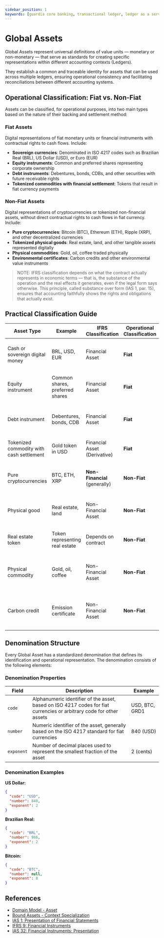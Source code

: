 ```yaml
---
sidebar_position: 1
keywords: [guardia core banking, transactional ledger, ledger as a service, ledger kernel engine, global assets, asset classification, fiat, non-fiat]
---
```


# Global Assets

Global Assets represent universal definitions of value units — monetary or non-monetary — that serve as standards for creating specific representations within different accounting contexts (Ledgers).

They establish a common and traceable identity for assets that can be used across multiple ledgers, ensuring operational consistency and facilitating reconciliations between different accounting systems.

## Operational Classification: Fiat vs. Non-Fiat

Assets can be classified, for operational purposes, into two main types based on the nature of their backing and settlement method:

### Fiat Assets

Digital representations of fiat monetary units or financial instruments with contractual rights to cash flows. Include:

- **Sovereign currencies**: Denominated in ISO 4217 codes such as Brazilian Real (BRL), US Dollar (USD), or Euro (EUR)
- **Equity instruments**: Common and preferred shares representing corporate ownership
- **Debt instruments**: Debentures, bonds, CDBs, and other securities with future receivable rights
- **Tokenized commodities with financial settlement**: Tokens that result in fiat currency payments

### Non-Fiat Assets

Digital representations of cryptocurrencies or tokenized non-financial assets, without direct contractual rights to cash flows in fiat currency. Include:

- **Pure cryptocurrencies**: Bitcoin (BTC), Ethereum (ETH), Ripple (XRP), and other decentralized currencies
- **Tokenized physical goods**: Real estate, land, and other tangible assets represented digitally
- **Physical commodities**: Gold, oil, coffee traded physically
- **Environmental certificates**: Carbon credits and other environmental value instruments

> NOTE: IFRS classification depends on what the contract actually represents in economic terms — that is, the substance of the operation and the real effects it generates, even if the legal form says otherwise. This principle, called substance over form (IAS 1, par. 15), ensures that accounting faithfully shows the rights and obligations that actually exist.

## Practical Classification Guide

| Asset Type                                      | Example                         | IFRS Classification             | Operational Classification | Description                                                       |
| ----------------------------------------------- | ------------------------------- | ------------------------------- | ------------------------- | ----------------------------------------------------------------- |
| Cash or sovereign digital money                 | BRL, USD, EUR                   | Financial Asset                 | **Fiat**                  | Represents physical or official digital money from a government   |
| Equity instrument                               | Common shares, preferred shares | Financial Asset                 | **Fiat**                  | Represents ownership participation in another entity              |
| Debt instrument                                 | Debentures, bonds, CDB          | Financial Asset                 | **Fiat**                  | Security that gives the right to receive money in the future     |
| Tokenized commodity with cash settlement        | Gold token in USD               | Financial Asset (Derivative)    | **Fiat**                  | Contract that results in financial payment                       |
| Pure cryptocurrencies                          | BTC, ETH, XRP                   | **Non-Financial** (generally)  | **Non-Fiat**              | Decentralized digital assets, without contractual cash rights    |
| Physical good                                   | Real estate, land               | Non-Financial Asset             | **Non-Fiat**              | Tangible asset not directly linked to financial contract         |
| Real estate token                               | Token representing real estate  | Depends on contract             | **Non-Fiat**              | May become "Fiat" if there is cash settlement                    |
| Physical commodity                              | Gold, oil, coffee               | Non-Financial Asset             | **Non-Fiat**              | Physically tradable good, without financial contract per se      |
| Carbon credit                                   | Emission certificate            | Non-Financial Asset             | **Non-Fiat**              | Environmental value unit, without financial settlement contract   |

## Denomination Structure

Every Global Asset has a standardized denomination that defines its identification and operational representation. The denomination consists of the following elements:

### Denomination Properties

| Field       | Description                                                                                                                                    | Example         |
|-------------|------------------------------------------------------------------------------------------------------------------------------------------------|-----------------|
| `code`      | Alphanumeric identifier of the asset, based on ISO 4217 codes for fiat currencies or arbitrary code for other assets                        | USD, BTC, GRD1  |
| `number`    | Numeric identifier of the asset, generally based on the ISO 4217 standard for fiat currencies                                               | 840 (USD)       |
| `exponent`  | Number of decimal places used to represent the smallest fraction of the asset                                                                | 2 (cents)       |

### Denomination Examples

**US Dollar:**
```json
{
  "code": "USD",
  "number": 840,
  "exponent": 2
}
```

**Brazilian Real:**
```json
{
  "code": "BRL", 
  "number": 986,
  "exponent": 2
}
```

**Bitcoin:**
```json
{
  "code": "BTC",
  "number": null,
  "exponent": 8
}
```

## References

- [Domain Model - Asset](../models/index.md#asset)
- [Bound Assets - Context Specialization](./bound-assets.md)
- [IAS 1: Presentation of Financial Statements](https://www.ifrs.org/content/dam/ifrs/publications/pdf-standards/english/2022/issued/part-a/ias-1-presentation-of-financial-statements.pdf?bypass=on)
- [IFRS 9: Financial Instruments](https://www.ifrs.org/content/dam/ifrs/publications/pdf-standards/english/2022/issued/part-a/ifrs-9-financial-instruments.pdf?bypass=on)
- [IAS 32: Financial Instruments: Presentation](https://www.ifrs.org/content/dam/ifrs/publications/pdf-standards/english/2022/issued/part-a/ias-32-financial-instruments-presentation.pdf?bypass=on)